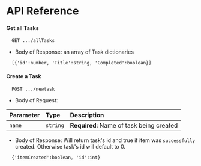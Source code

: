 # API Reference

#### Get all Tasks

```http
  GET .../allTasks
```

- Body of Response: an array of Task dictionaries

```
  [{'id':number, 'Title':string, 'Completed':boolean}]
```

#### Create a Task

```http
  POST .../newtask
```

- Body of Request:

| Parameter | Type     | Description                              |
| :-------- | :------- | :--------------------------------------- |
| `name`    | `string` | **Required:** Name of task being created |

- Body of Response: Will return task's id and true if item was `successfully` created. Otherwise task's id will default to 0.

```
  {'itemCreated':boolean, 'id':int}
```
